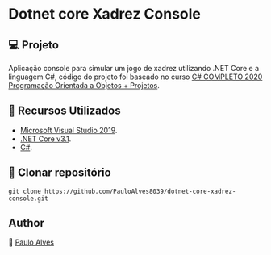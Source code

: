 # Dotnet core Xadrez Console

## :computer: Projeto
Aplicação console para simular um jogo de xadrez utilizando .NET Core e a linguagem C#, código do projeto foi baseado no curso 
[C# COMPLETO 2020 Programação Orientada a Objetos + Projetos](https://www.udemy.com/course/programacao-orientada-a-objetos-csharp/).

## :wrench: Recursos Utilizados

- [Microsoft Visual Studio 2019](https://visualstudio.microsoft.com/pt-br/downloads/).
- [.NET Core v3.1](https://dotnet.microsoft.com/download/dotnet-core/2.1).
- [C#](https://code.visualstudio.com/).

## :floppy_disk: Clonar repositório

```git clone https://github.com/PauloAlves8039/dotnet-core-xadrez-console.git```

## Author

:boy: [Paulo Alves](https://github.com/PauloAlves8039)

